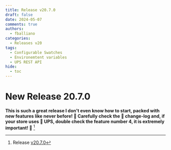 ```yaml
---
title: Release v20.7.0
draft: false
date: 2024-05-07
comments: true
authors:
  - fballiano
categories:
  - Releases v20
tags:
  - Configurable Swatches
  - Environemtent variables
  - UPS REST API
hide:
  - toc
---
```


# New Release 20.7.0

**This is such a great release I don't even know how to start, packed with new features like never before! 🤯
Carefully check the 📖 change-log and, if your store uses 🚚 UPS, double check the feature number 4, it is extremely important! 🚨** [^1]

<!-- more -->

[^1]: Release [v20.7.0](https://github.com/OpenMage/magento-lts/releases/tag/v20.7.0)
